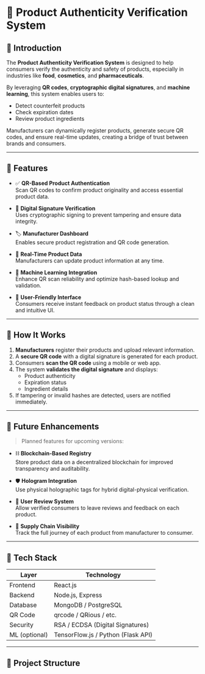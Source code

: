 # 🔐 Product Authenticity Verification System

## 🧾 Introduction

The **Product Authenticity Verification System** is designed to help consumers verify the authenticity and safety of products, especially in industries like **food**, **cosmetics**, and **pharmaceuticals**.

By leveraging **QR codes**, **cryptographic digital signatures**, and **machine learning**, this system enables users to:

- Detect counterfeit products
- Check expiration dates
- Review product ingredients

Manufacturers can dynamically register products, generate secure QR codes, and ensure real-time updates, creating a bridge of trust between brands and consumers.

---

## 🚀 Features

- ✅ **QR-Based Product Authentication**  
  Scan QR codes to confirm product originality and access essential product data.

- 🔏 **Digital Signature Verification**  
  Uses cryptographic signing to prevent tampering and ensure data integrity.

- 🏷️ **Manufacturer Dashboard**  
  Enables secure product registration and QR code generation.

- 🔄 **Real-Time Product Data**  
  Manufacturers can update product information at any time.

- 🤖 **Machine Learning Integration**  
  Enhance QR scan reliability and optimize hash-based lookup and validation.

- 📱 **User-Friendly Interface**  
  Consumers receive instant feedback on product status through a clean and intuitive UI.

---

## 🧭 How It Works

1. **Manufacturers** register their products and upload relevant information.
2. A **secure QR code** with a digital signature is generated for each product.
3. Consumers **scan the QR code** using a mobile or web app.
4. The system **validates the digital signature** and displays:
   - Product authenticity
   - Expiration status
   - Ingredient details
5. If tampering or invalid hashes are detected, users are notified immediately.

---

## 🔮 Future Enhancements

> Planned features for upcoming versions:

- ⛓️ **Blockchain-Based Registry**  
  Store product data on a decentralized blockchain for improved transparency and auditability.

- 🛡️ **Hologram Integration**  
  Use physical holographic tags for hybrid digital-physical verification.

- 🌟 **User Review System**  
  Allow verified consumers to leave reviews and feedback on each product.

- 🚚 **Supply Chain Visibility**  
  Track the full journey of each product from manufacturer to consumer.

---

## 🧪 Tech Stack

| Layer        | Technology         |
|--------------|--------------------|
| Frontend     | React.js           |
| Backend      | Node.js, Express   |
| Database     | MongoDB / PostgreSQL |
| QR Code      | qrcode / QRious / etc. |
| Security     | RSA / ECDSA (Digital Signatures) |
| ML (optional)| TensorFlow.js / Python (Flask API) |

---

## 📂 Project Structure

